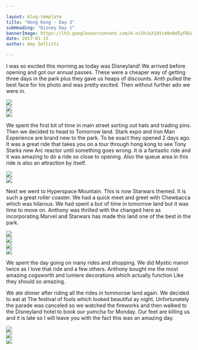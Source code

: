 ```yaml
---

layout: blog-template
title: "Hong Kong - Day 3"
subHeading: "Disney Day 1"
bannerImage: https://lh3.googleusercontent.com/A-niShJuX1Qtc40xHd5yFBSqb5Op80Flvn_TyXflU3201twKMMDk4fKQnDudvFVkLQCVybu0AnC2Vu8iEc2j7Tw6wvcUgQP9wa-VzgqPMYWojqvTNrMEBQZ8lTBCcCN6nm5cEOr6Iw=w2400
date: 2017-01-13
author: Amy Sellitti

---
```

I was so excited this morning as today was Disneyland! We arrived before opening and got our annual passes. These were a cheaper way of getting three days in the park plus they gave us heaps of discounts. Anth pulled the best face for his photo and was pretty excited. Then without further ado we were in. 

<div class="center-image"><img src="https://lh3.googleusercontent.com/tDiUxZsu9NaiJAI-uzKFi9BZk5a8AE3fmVGo4MZRxxyj1CIzCOLWGRetbkLwEUG4t9CfwuUZf0iT1Ev1YdyutYgxQzV8r1luBtCJIxh6fnxnM7nYL1xfunsWoKWGxHrMdbSqFSJHMg=w2400" /></div>
<div class="center-image"><img src="https://lh3.googleusercontent.com/Qgra7zJGw7bL-7wgGCBDHScFSKJEyTC_y2F3Popt5z2KKBkVEZQjVUz8IjN_LXBXN4sQXHdrJriijUIu_eqJ156opm9MhDMBS6mnJZwVGgiMCea7Fe5XBk9dXfOgmIjGR_oxBIF41g=w2400" /></div>
<div class="center-image"><img src="https://lh3.googleusercontent.com/6gvhU6YJf5AVRwakbMLl_q1FB_ETUiGjOlPT62Si7Is1jCKxnaUQC278eAJk-HlMGSZlLM_irE1b5n4Uoi7inpfKKd1Ik-6dmsVNRQ7MdXGL_tyUquoXMAcNszWqaluialBsYTxTOQ=w2400" /></div>

We spent the first bit of time in main street sorting out hats and trading pins. Then we decided to head to Tomorrow land. Stark expo and Iron Man Experience are brand new to the park. To be exact they opened 2 days ago. It was a great ride that takes you on a tour through hong kong to see Tony Starks new Arc reactor until something goes wrong. It is a fantastic ride and it was amazing to do a ride so close to opening. Also the queue area in this ride is also an attraction by itself.

<div class="center-image"><img src="https://lh3.googleusercontent.com/F_xIiYEt2OVEcUZfJJdVX6Q3qT_VL6Pw1KRoIkl074D-S_gDqqBJLgPKBfK_Dtr5OZLYb9p6ydd0ZP-Mz7A6mks20V5VKiE5tekYRY9iNLCig9-ER2B9MVPNLcaE2-98vgKVimg86g=w2400" /></div>
<div class="center-image"><img src="https://lh3.googleusercontent.com/Zc_jXsxep9vjflrdj8_dRxdRimLC8e3F7qHx-QzUa3FABwxegtyZH-ddgXBncQkPxQDNQWG5qn8BSNVCMhGaYX0PYQSLqnV0qFqp-IGWKrbd0M--vdiE5lC9oObvBQt8rffcy3cktw=w2400" /></div>

Next we went to Hyperspace Mountain. This is now Starwars themed. It is such a great roller coaster. We had a quick meet and greet with Chewbacca which was hilarous. We had spent a but of time in tomorrow land but it was time to move on. Anthony was thrilled with the changed here as incorporating Marvel and Starwars has made this land one of the best in the park. 

<div class="center-image"><img src="https://lh3.googleusercontent.com/zfFySTBgob_HLPCBp0AS9X8JcLWgQFSjDWOsrKye_ZP-a4eUJUip2vOxhP5JEEDspmOFui6qePCNY-JuvYLHUnP-WhQryp29sh4gAswf5B9CXYm8feqNVEEtJwbOynKlpDqQeMoEgw=w2400" /></div>
<div class="center-image"><img src="https://lh3.googleusercontent.com/V1AP2TMuRi2mkOi1pgoc-7EfEP46aeRmHhrIzEsIa1q3hJgnHI6JhfK-BljY1-MNCYHgJVOlBUU2lZVkAz_ZbqlN00PSFF7oyk-mWSxQf-wU0oeZLmV6_VrBY4BtOgy2_nx884FZXA=w2400" /></div>
<div class="center-image"><img src="https://lh3.googleusercontent.com/qFAQn4RNk4mMIHjuBYYK9Fus1l61HwteF83ZiY0cEwuFcZib2YP98vIsaoxGYcw-X9Hvdmg1OUEEki0k2iAmRiaH-kqDh5Gs0H_dKtdR4iizKzkzV0lKJEGI-wt8wTvdaQQ1Zgj7zw=w2400" /></div>
<div class="center-image"><img src="https://lh3.googleusercontent.com/vZbYz1B7s1y6ZONaSJ8CoxA_sFYXWdjA4EXkL8pYzwiXf-kOmTVm0BCHsDUWsaD4aIUw0OP2_cPj28ExVUIj3fpCn4NIsfDMVfS1btohgdWgHKuY_SrJB-Tzt9-9bW8VUK6-o8USjg=w2400" /></div>

We spent the day going on many rides and shopping. We did Mystic manor twice as I love that ride and a few others. Anthony bought me the most amazing cogsworth and lumiere decorations which actually function Like they should so amazing.

We ate dinner after riding all the rides in tommorow land again. We decided to eat at The festival of fools which looked beautiful ay night. Unfortunately the parade was canceled so we watched the fireworks and then walked to the Disneyland hotel to book our yumcha for Monday. Our feet are killing us and it is late so I will leave you with the fact this was an amazing day. 

<div class="center-image"><img src="https://lh3.googleusercontent.com/VEMO8yZP6id-DL_ATwBPa6wp7QFga-lQekxII4VwapOCjucefxN0B4GPgOWtZ7SH2o77bsJVisCJvyaexY0lKK1p-yVlU13GLnC-lO_SNaCqjaIYItWM0dkSACuCrqOTgp5lRqZSfA=w2400" /></div>
<div class="center-image"><img src="https://lh3.googleusercontent.com/8EAQGR40nEYGAfsOC2fCs9lCYe_KWKZYD24jXpze2Cnsm1odxySByZPn7VsAR9BM7G48j7dW65buzuZKSws5g9l9-fDBFQp0qC_4tO8yh17wqJlR6yucQLiAmMUSNnoVjhMycs9VgQ=w2400" /></div>
<div class="center-image"><img src="https://lh3.googleusercontent.com/6JGp2Sx8DosQQcoEt2CBl_1kbcIoGMjJLcv0OjdWGUtvQmp7aumU0h1NwYJV9x3zXimz54tyletG9oM-W07Wv0BWsnwKPfffXZMnuZVtw2IB1ZUpyBG46rz930KBFDQvTHjztM4tfg=w2400" /></div>